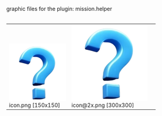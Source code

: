 graphic files for the plugin: mission.helper<br>
<br>
<table>
	<tr valign="bottom">
		<td><a href="https://github.com/zuckung/endless-sky-plugins/blob/main/myplugins/mission.helper/icon.png"><img src="https://raw.githubusercontent.com/zuckung/endless-sky-plugins/refs/heads/main/myplugins/mission.helper/icon.png" width="150" height="150"></a><br>
		icon.png [150x150]</td>
		<td><a href="https://github.com/zuckung/endless-sky-plugins/blob/main/myplugins/mission.helper/icon@2x.png"><img src="https://raw.githubusercontent.com/zuckung/endless-sky-plugins/refs/heads/main/myplugins/mission.helper/icon@2x.png" height="200"></a><br>
		icon@2x.png [300x300]</td>
		<td></td>
	</tr>
</table>
